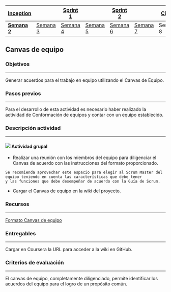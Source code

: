 | [Inception](https://avargas20.github.io/MISW-Procesos/semanas/inception/inception) |   | [Sprint 1](https://avargas20.github.io/MISW-Procesos/semanas/sprint1/sprint1) |   | [Sprint 2](https://avargas20.github.io/MISW-Procesos/semanas/sprint2/sprint2) |   | [Cierre]() |
|-----------|---|----------|---|----------|---|--------|
| **[Semana 2](https://avargas20.github.io/MISW-Procesos/semanas/inception/semana2/semana2)**         | [Semana 3](https://avargas20.github.io/MISW-Procesos/semanas/inception/semana3/semana3) | [Semana 4](https://avargas20.github.io/MISW-Procesos/semanas/sprint1/semana4/semana4) | [Semana 5](https://avargas20.github.io/MISW-Procesos/semanas/sprint1/semana5/semana5) | [Semana 6](https://avargas20.github.io/MISW-Procesos/semanas/sprint2/semana6/semana6) | [Semana 7](https://avargas20.github.io/MISW-Procesos/semanas/sprint1/semana7/semana7) | Semana 8      |

## Canvas de equipo

### Objetivos

---
Generar acuerdos para el trabajo en equipo utilizando el Canvas de Equipo.

### Pasos previos
---
Para el desarrollo de esta actividad es necesario haber realizado la actividad de Conformación de equipos y contar con un equipo establecido.

### Descripción actividad

---
#### ![](./../../assets/images/grupo.png) Actividad grupal

* Realizar una reunión con los miembros del equipo para diligenciar el Canvas de acuerdo con las instrucciones del formato proporcionado.
~~~
Se recomienda aprovechar este espacio para elegir al Scrum Master del equipo teniendo en cuenta las características que debe tener
y las funciones que debe desempeñar de acuerdo con la Guía de Scrum.
~~~
* Cargar el Canvas de equipo en la wiki del proyecto.

### Recursos 

---
[Formato Canvas de equipo](https://miro.com/app/board/o9J_lQEeUlQ=/)

### Entregables
---

Cargar en Coursera la URL para acceder a la wiki en GitHub.

### Criterios de evaluación
---

El canvas de equipo, completamente diligenciado, permite identificar los acuerdos del equipo para el logro de un propósito común.

